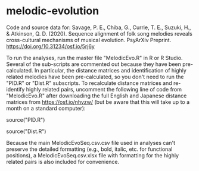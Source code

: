 # melodic-evolution
Code and source data for:
Savage, P. E., Chiba, G., Currie, T. E., Suzuki, H., & Atkinson, Q. D. (2020). Sequence alignment of folk song melodies reveals cross-cultural mechanisms of musical evolution. PsyArXiv Preprint. https://doi.org/10.31234/osf.io/5rj6y

To run the analyses, run the master file "MelodicEvo.R" in R or R Studio. Several of the sub-scripts are commented out because they have been pre-calculated. In particular, the distance matrices and identification of highly related melodies have been pre-calculated, so you don't need to run the "PID.R" or "Dist.R" subscripts. To recalculate distance matrices and re-identify highly related pairs, uncomment the following line of code from "MelodicEvo.R" after downloading the full English and Japanese distance matrices from https://osf.io/nhvzw/ (but be aware that this will take up to a month on a standard computer):

source("PID.R")

source("Dist.R")

Because the main MelodicEvoSeq.csv.csv file used in analyses can't preserve the detailed formatting (e.g., bold, italic, etc. for functional positions), a MelodicEvoSeq.csv.xlsx file with formatting for the highly related pairs is also included for convenience.
